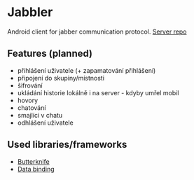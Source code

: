 # Jabbler
Android client for jabber communication protocol.
[Server repo](https://gitlab.fel.cvut.cz/skalaja7/JabblerServer)


## Features (planned)
* přihlášení uživatele (+ zapamatování přihlášení)
* připojení do skupiny/místnosti
* šifrování
* ukládání historie lokálně i na server - kdyby umřel mobil
* hovory
* chatování
* smajlíci v chatu
* odhlášení uživatele

## Used libraries/frameworks
* <a href="http://jakewharton.github.io/butterknife/" target="_blank">Butterknife</a>
* <a href="https://developer.android.com/topic/libraries/data-binding/index.html" target="_blank">Data binding</a>